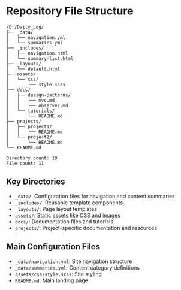 # Repository File Structure

```
/D:/Daily_Log/
├── _data/
│   ├── navigation.yml
│   └── summaries.yml
├── _includes/
│   ├── navigation.html
│   └── summary-list.html
├── _layouts/
│   └── default.html
├── assets/
│   └── css/
│       └── style.scss
├── docs/
│   ├── design-patterns/
│   │   ├── mvc.md
│   │   └── observer.md
│   └── tutorials/
│       └── README.md
├── projects/
│   ├── project1/
│   │   └── README.md
│   └── project2/
│       └── README.md
└── README.md

Directory count: 10
File count: 11
```

## Key Directories

- `_data/`: Configuration files for navigation and content summaries
- `_includes/`: Reusable template components
- `_layouts/`: Page layout templates
- `assets/`: Static assets like CSS and images
- `docs/`: Documentation files and tutorials
- `projects/`: Project-specific documentation and resources

## Main Configuration Files

- `_data/navigation.yml`: Site navigation structure
- `_data/summaries.yml`: Content category definitions
- `assets/css/style.scss`: Site styling
- `README.md`: Main landing page
